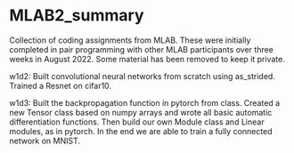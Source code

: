 # MLAB2_summary
Collection of coding assignments from MLAB. These were initially completed in pair programming with other MLAB participants over three weeks in August 2022. Some material has been removed to keep it private.

w1d2: Built convolutional neural networks from scratch using as_strided. Trained a Resnet on cifar10.

w1d3: Built the backpropagation function in pytorch from class. Created a new Tensor class based on numpy arrays and wrote all basic automatic differentiation functions. Then build our own Module class and Linear modules, as in pytorch. In the end we are able to train a fully connected network on MNIST. 
